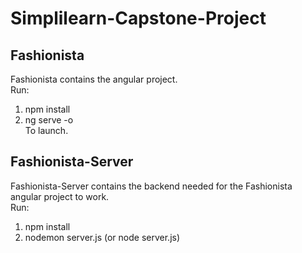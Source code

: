 # Simplilearn-Capstone-Project

## Fashionista

Fashionista contains the angular project.  
Run: 
1. npm install
2. ng serve -o  
To launch.

## Fashionista-Server

Fashionista-Server contains the backend needed for the Fashionista angular project to work.  
Run:
1. npm install
2. nodemon server.js (or node server.js)
